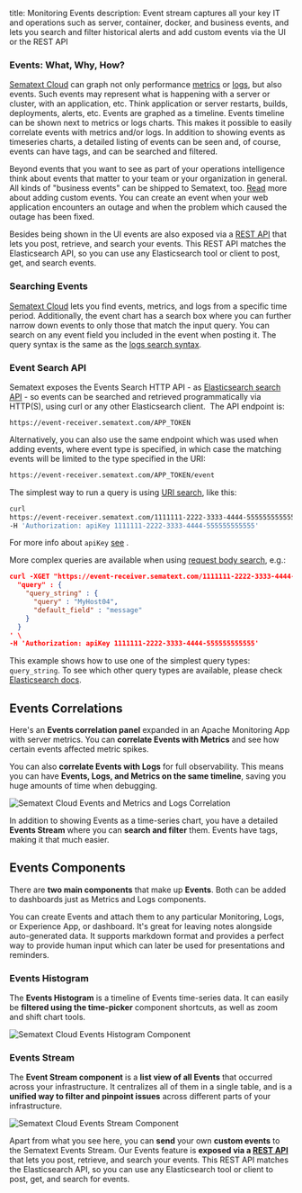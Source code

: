 title: Monitoring Events 
description: Event stream captures all your key IT and operations such as server, container, docker, and business events, and lets you search and filter historical alerts and add custom events via the UI or the REST API

### Events: What, Why, How?

[Sematext Cloud](http://sematext.com/cloud/) can graph not only
performance [metrics](../monitoring) or [logs](../logs), but also events. Such events 
may represent what is happening with a server or cluster, with an application, etc.
Think application or server restarts, builds, deployments, alerts, etc.
Events are graphed as a timeline. Events timeline can be shown
next to metrics or logs charts. This makes it possible to easily
correlate events with metrics and/or logs. In addition to showing
events as timeseries charts, a detailed listing of events can be seen
and, of course, events can have tags, and can be searched and
filtered.

Beyond events that you want to see as part of your operations
intelligence think about events that matter to your team or your
organization in general.  All kinds of "business events" can be shipped
to Sematext, too. [Read](/events/adding#adding-events-through-ui) more about
adding custom events. You can create an event when your web application encounters
an outage and when the problem which caused the outage has been fixed.

Besides being shown in the UI events are also exposed via a [REST API](../api)
that lets you post, retrieve, and search your events. This REST API
matches the Elasticsearch API, so you can use any Elasticsearch tool
or client to post, get, and search events.


### Searching Events

[Sematext Cloud](http://sematext.com/cloud/) lets you find events, metrics,
and logs from a specific time period. Additionally, the event chart has
a search box where you can further narrow down events to only those that match
the input query. You can search on any event field you included in the event when posting
it.  The query syntax is the same as the [logs search syntax](/logs/search-syntax/).

### Event Search API

Sematext exposes the Events Search HTTP API - as [Elasticsearch search API](http://www.elasticsearch.org/guide/en/elasticsearch/reference/current/query-dsl.html) - so
events can be searched and retrieved programmatically via
HTTP(S), using curl or any other Elasticsearch client.  The API endpoint
is:

```
https://event-receiver.sematext.com/APP_TOKEN
```

Alternatively, you can also use the same endpoint which was used when
adding events, where event type is specified, in which case the matching
events will be limited to the type specified in the URI:

```bash
https://event-receiver.sematext.com/APP_TOKEN/event
```

The simplest way to run a query is using [URI search](http://www.elasticsearch.org/guide/en/elasticsearch/reference/current/search-uri-request.html),
like this:

```bash
curl
https://event-receiver.sematext.com/1111111-2222-3333-4444-555555555555/_search?q=creator:john \
-H 'Authorization: apiKey 1111111-2222-3333-4444-555555555555'
```

For more info about ```apiKey``` [see](../logs/search-through-the-elasticsearch-api) .

More complex queries are available when using [request body search](http://www.elasticsearch.org/guide/en/elasticsearch/reference/current/search-request-body.html),
e.g.:

```json
curl -XGET "https://event-receiver.sematext.com/1111111-2222-3333-4444-555555555555/_search" -d '
  "query" : {
    "query_string" : {
      "query" : "MyHost04",
      "default_field" : "message"
    }
  } 
' \
-H 'Authorization: apiKey 1111111-2222-3333-4444-555555555555' 
```

This example shows how to use one of the simplest query types: 
```query_string```. To see which other query types are available, please
check [Elasticsearch docs](http://www.elasticsearch.org/guide/en/elasticsearch/reference/current/query-dsl.html).

## Events Correlations

Here's an **Events correlation panel** expanded in an Apache Monitoring App with server metrics. You can **correlate Events with Metrics** and see how certain events affected metric spikes. 

You can also **correlate Events with Logs** for full observability. This means you can have **Events, Logs, and Metrics on the same timeline**, saving you huge amounts of time when debugging.

![Sematext Cloud Events and Metrics and Logs Correlation](https://sematext.com/docs/images/guide/alerts-and-events//events-corellation-monitoring-app.png "Sematext Cloud Events and Metrics and Logs Correlation")

In addition to showing Events as a time-series chart, you have a detailed **Events Stream** where you can **search and filter** them. Events have tags, making it that much easier.

## Events Components

There are **two main components** that make up **Events**. Both can be added to dashboards just as Metrics and Logs components.

You can create Events and attach them to any particular Monitoring, Logs, or Experience App, or dashboard. It's great for leaving notes alongside auto-generated data. It supports markdown format and provides a perfect way to provide human input which can later be used for presentations and reminders. 

### Events Histogram

The **Events Histogram** is a timeline of Events time-series data. It can easily be **filtered using the time-picker** component shortcuts, as well as zoom and shift chart tools.

![Sematext Cloud Events Histogram Component](https://sematext.com/docs/images/guide/alerts-and-events/add-events-component-time-series.png "Sematext Cloud Events Histogram Component")

### Events Stream

The **Event Stream component** is a **list view of all Events** that occurred across your infrastructure. It centralizes all of them in a single table, and is a **unified way to filter and pinpoint issues** across different parts of your infrastructure. 

![Sematext Cloud Events Stream Component](https://sematext.com/docs/images/guide/alerts-and-events/event-stream-component.png "Sematext Cloud Events Stream Component")

Apart from what you see here, you can **send** your own **custom events** to the Sematext Events Stream. Our Events feature is **exposed via a [REST API](../events/#adding-events)** that lets you post, retrieve, and search your events. This REST API matches the Elasticsearch API, so you can use any Elasticsearch tool or client to post, get, and search for events.

